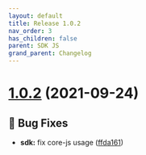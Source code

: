 ```yaml
---
layout: default
title: Release 1.0.2
nav_order: 3
has_children: false
parent: SDK JS
grand_parent: Changelog
---
```


# [1.0.2](https://github.com/lumapps/lumapps-sdk-js/compare/v1.0.1...v1.0.2) (2021-09-24)

## 🐛 Bug Fixes

- **sdk:** fix core-js usage ([ffda161](https://github.com/lumapps/lumapps-sdk-js/commit/ffda1617f714089a009434361ff965fd6d13ebbc))
